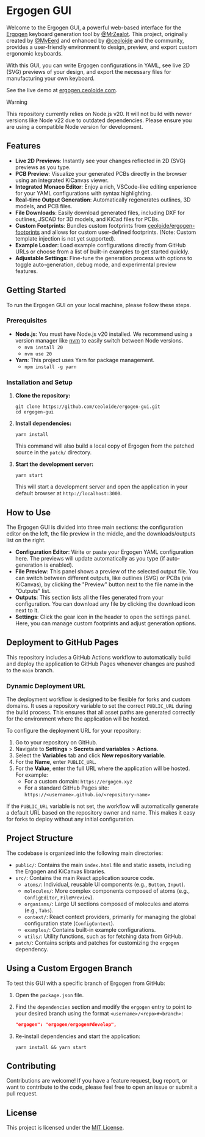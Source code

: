 # Ergogen GUI

Welcome to the Ergogen GUI, a powerful web-based interface for the [Ergogen](https://github.com/mrzealot/ergogen) keyboard generation tool by [@MrZealot](https://github.com/MrZealot). This project, originally created by [@MvEerd](https://github.com/MvEerd) and enhanced by [@ceoloide](https://github.com/ceoloide) and the community, provides a user-friendly environment to design, preview, and export custom ergonomic keyboards.

With this GUI, you can write Ergogen configurations in YAML, see live 2D (SVG) previews of your design, and export the necessary files for manufacturing your own keyboard.

See the live demo at [ergogen.ceoloide.com](https://ergogen.ceoloide.com).

> [!WARNING]
> This repository currently relies on Node.js v20. It will not build with newer versions like Node v22 due to outdated dependencies. Please ensure you are using a compatible Node version for development.

## Features

- **Live 2D Previews**: Instantly see your changes reflected in 2D (SVG) previews as you type.
- **PCB Preview**: Visualize your generated PCBs directly in the browser using an integrated KiCanvas viewer.
- **Integrated Monaco Editor**: Enjoy a rich, VSCode-like editing experience for your YAML configurations with syntax highlighting.
- **Real-time Output Generation**: Automatically regenerates outlines, 3D models, and PCB files.
- **File Downloads**: Easily download generated files, including DXF for outlines, JSCAD for 3D models, and KiCad files for PCBs.
- **Custom Footprints**: Bundles custom footprints from [ceoloide/ergogen-footprints](https://github.com/ceoloide/ergogen-footprints) and allows for custom user-defined footprints. (Note: Custom template injection is not yet supported).
- **Example Loader**: Load example configurations directly from GitHub URLs or choose from a list of built-in examples to get started quickly.
- **Adjustable Settings**: Fine-tune the generation process with options to toggle auto-generation, debug mode, and experimental preview features.

## Getting Started

To run the Ergogen GUI on your local machine, please follow these steps.

### Prerequisites

- **Node.js**: You must have Node.js v20 installed. We recommend using a version manager like [nvm](https://github.com/nvm-sh/nvm) to easily switch between Node versions.
  - `nvm install 20`
  - `nvm use 20`
- **Yarn**: This project uses Yarn for package management.
  - `npm install -g yarn`

### Installation and Setup

1. **Clone the repository:**

   ```shell
   git clone https://github.com/ceoloide/ergogen-gui.git
   cd ergogen-gui
   ```

2. **Install dependencies:**

   ```shell
   yarn install
   ```

   This command will also build a local copy of Ergogen from the patched source in the `patch/` directory.

3. **Start the development server:**

   ```shell
   yarn start
   ```

   This will start a development server and open the application in your default browser at `http://localhost:3000`.

## How to Use

The Ergogen GUI is divided into three main sections: the configuration editor on the left, the file preview in the middle, and the downloads/outputs list on the right.

- **Configuration Editor**: Write or paste your Ergogen YAML configuration here. The previews will update automatically as you type (if auto-generation is enabled).
- **File Preview**: This panel shows a preview of the selected output file. You can switch between different outputs, like outlines (SVG) or PCBs (via KiCanvas), by clicking the "Preview" button next to the file name in the "Outputs" list.
- **Outputs**: This section lists all the files generated from your configuration. You can download any file by clicking the download icon next to it.
- **Settings**: Click the gear icon in the header to open the settings panel. Here, you can manage custom footprints and adjust generation options.

## Deployment to GitHub Pages

This repository includes a GitHub Actions workflow to automatically build and deploy the application to GitHub Pages whenever changes are pushed to the `main` branch.

### Dynamic Deployment URL

The deployment workflow is designed to be flexible for forks and custom domains. It uses a repository variable to set the correct `PUBLIC_URL` during the build process. This ensures that all asset paths are generated correctly for the environment where the application will be hosted.

To configure the deployment URL for your repository:

1.  Go to your repository on GitHub.
2.  Navigate to **Settings** > **Secrets and variables** > **Actions**.
3.  Select the **Variables** tab and click **New repository variable**.
4.  For the **Name**, enter `PUBLIC_URL`.
5.  For the **Value**, enter the full URL where the application will be hosted. For example:
    *   For a custom domain: `https://ergogen.xyz`
    *   For a standard GitHub Pages site: `https://<username>.github.io/<repository-name>`

If the `PUBLIC_URL` variable is not set, the workflow will automatically generate a default URL based on the repository owner and name. This makes it easy for forks to deploy without any initial configuration.

## Project Structure

The codebase is organized into the following main directories:

- `public/`: Contains the main `index.html` file and static assets, including the Ergogen and KiCanvas libraries.
- `src/`: Contains the main React application source code.
  - `atoms/`: Individual, reusable UI components (e.g., `Button`, `Input`).
  - `molecules/`: More complex components composed of atoms (e.g., `ConfigEditor`, `FilePreview`).
  - `organisms/`: Large UI sections composed of molecules and atoms (e.g., `Tabs`).
  - `context/`: React context providers, primarily for managing the global configuration state (`ConfigContext`).
  - `examples/`: Contains built-in example configurations.
  - `utils/`: Utility functions, such as for fetching data from GitHub.
- `patch/`: Contains scripts and patches for customizing the `ergogen` dependency.

## Using a Custom Ergogen Branch

To test this GUI with a specific branch of Ergogen from GitHub:

1. Open the `package.json` file.
2. Find the `dependencies` section and modify the `ergogen` entry to point to your desired branch using the format `<username>/<repo>#<branch>`:

   ```json
   "ergogen": "ergogen/ergogen#develop",
   ```

3. Re-install dependencies and start the application:

   ```shell
   yarn install && yarn start
   ```

## Contributing

Contributions are welcome! If you have a feature request, bug report, or want to contribute to the code, please feel free to open an issue or submit a pull request.

## License

This project is licensed under the [MIT License](LICENSE).
